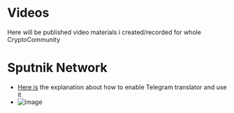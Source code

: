 # Videos
Here will be published video materials i created/recorded for whole CryptoCommunity
# Sputnik Network
- [Here is](https://www.youtube.com/watch?v=SRIYSCJwqFs) the explanation about how to enable Telegram translator and use it </br>
- ![image](https://user-images.githubusercontent.com/92199696/153177552-0f10cfc6-6da2-4df2-867d-7d3230455d0b.png)
